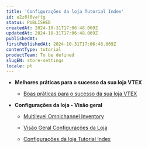 ```yaml
---
title: 'Configurações da loja Tutorial Index'
id: e2z6l6vaftg
status: PUBLISHED
createdAt: 2024-10-31T17:06:48.069Z
updatedAt: 2024-10-31T17:06:48.069Z
publishedAt: 
firstPublishedAt: 2024-10-31T17:06:48.069Z
contentType: tutorial
productTeam: To be defined
slugEN: store-settings
locale: pt
---
```


- **Melhores práticas para o sucesso da sua loja VTEX**

  - [Boas práticas para o sucesso da sua loja VTEX](pt/docs/tutorial/boas-praticas-para-o-sucesso-da-sua-loja-vtex)


- **Configurações da loja - Visão geral**

  - [Multilevel Omnichannel Inventory](pt/docs/tutorial/multilevel-omnichannel-inventory)
  - [Visão Geral Configurações da Loja](pt/docs/tutorial/visao-geral-configuracoes-da-loja)


  - [Configurações da loja Tutorial Index](pt/docs/tutorial/index-pt-tutorial-store-settings)

